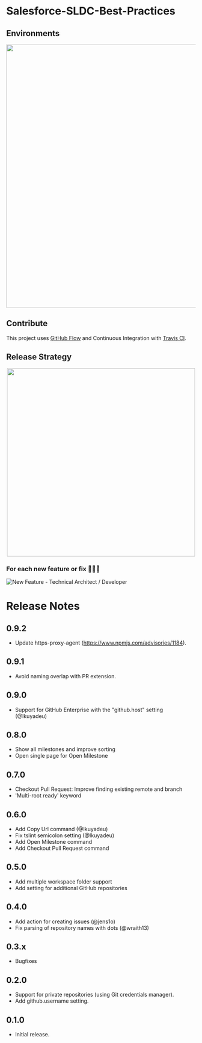 # Salesforce-SLDC-Best-Practices

## Environments

<p align="center">
    <img src="https://user-images.githubusercontent.com/1114325/66330319-11511180-e928-11e9-9e0c-249b332f7a00.png" width="700">
</p>

## Contribute

This project uses [GitHub Flow](https://guides.github.com/introduction/flow/) and Continuous Integration with [Travis CI](https://travis-ci.com/mavens/shire-takeda-consolidation-mic).

## Release Strategy
<p align="center">
    <img src="https://www.atlassian.com/dam/jcr:61ccc620-5249-4338-be66-94d563f2843c/05%20(2).svg" width="500">
</p>

### For each new feature or fix 👩🏽‍💻

![New Feature - Technical Architect / Developer](https://user-images.githubusercontent.com/1114325/61804068-2b03b200-ae2b-11e9-9f31-1adac6794740.png)

# Release Notes
## 0.9.2
* Update https-proxy-agent (https://www.npmjs.com/advisories/1184).
## 0.9.1
* Avoid naming overlap with PR extension.
## 0.9.0
* Support for GitHub Enterprise with the "github.host" setting (@Ikuyadeu)
## 0.8.0
* Show all milestones and improve sorting
* Open single page for Open Milestone
## 0.7.0
* Checkout Pull Request: Improve finding existing remote and branch
* 'Multi-root ready' keyword
## 0.6.0
* Add Copy Url command (@Ikuyadeu)
* Fix tslint semicolon setting (@Ikuyadeu)
* Add Open Milestone command
* Add Checkout Pull Request command
## 0.5.0
* Add multiple workspace folder support
* Add setting for additional GitHub repositories
## 0.4.0
* Add action for creating issues (@jens1o)
* Fix parsing of repository names with dots (@wraith13)
## 0.3.x
* Bugfixes
## 0.2.0
* Support for private repositories (using Git credentials manager).
* Add github.username setting.
## 0.1.0
* Initial release.